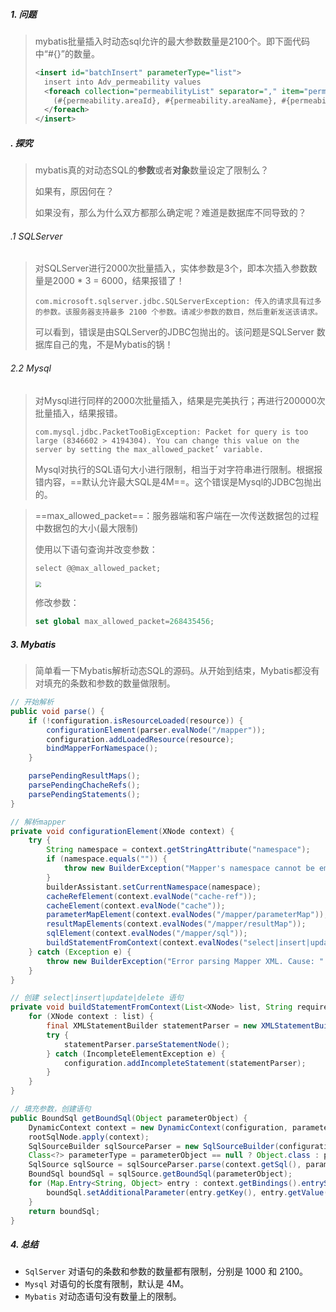##### 1. 问题

> mybatis批量插入时动态sql允许的最大参数数量是2100个。即下面代码中“#{}”的数量。
>
> ```xml
> <insert id="batchInsert" parameterType="list">
>   insert into Adv_permeability values
>   <foreach collection="permeabilityList" separator="," item="permeability">
>     (#{permeability.areaId}, #{permeability.areaName}, #{permeability.flag})
>   </foreach>
> </insert>
> ```

##### . 探究

> mybatis真的对动态SQL的**参数**或者**对象**数量设定了限制么？
>
> 如果有，原因何在？
>
> 如果没有，那么为什么双方都那么确定呢？难道是数据库不同导致的？

###### .1 SQLServer

> 对SQLServer进行2000次批量插入，实体参数是3个，即本次插入参数数量是2000 * 3 = 6000，结果报错了！
>
> `com.microsoft.sqlserver.jdbc.SQLServerException: 传入的请求具有过多的参数。该服务器支持最多 2100 个参数。请减少参数的数目，然后重新发送该请求。`
>
> 可以看到，错误是由SQLServer的JDBC包抛出的。该问题是SQLServer 数据库自己的鬼，不是Mybatis的锅！

###### 2.2 Mysql

> 对Mysql进行同样的2000次批量插入，结果是完美执行；再进行200000次批量插入，结果报错。
>
> `com.mysql.jdbc.PacketTooBigException: Packet for query is too large (8346602 > 4194304). You can change this value on the server by setting the max_allowed_packet’ variable.`
>
> Mysql对执行的SQL语句大小进行限制，相当于对字符串进行限制。根据报错内容，==默认允许最大SQL是4M==。这个错误是Mysql的JDBC包抛出的。

> ==max_allowed_packet==：服务器端和客户端在一次传送数据包的过程中数据包的大小(最大限制)
>
> 使用以下语句查询并改变参数：
>
> ```mysql
> select @@max_allowed_packet;
> ```
>
> <img src="https://tva1.sinaimg.cn/large/0081Kckwgy1gjzo4hasqwj309002o745.jpg" style="zoom:60%">
>
> 修改参数：
>
> ```sql
> set global max_allowed_packet=268435456;
> ```

##### 3. Mybatis

> 简单看一下Mybatis解析动态SQL的源码。从开始到结束，Mybatis都没有对填充的条数和参数的数量做限制。

```java
// 开始解析
public void parse() {
    if (!configuration.isResourceLoaded(resource)) {
        configurationElement(parser.evalNode("/mapper"));
        configuration.addLoadedResource(resource);
        bindMapperForNamespace();
    }

    parsePendingResultMaps();
    parsePendingChacheRefs();
    parsePendingStatements();
}

// 解析mapper
private void configurationElement(XNode context) {
    try {
        String namespace = context.getStringAttribute("namespace");
        if (namespace.equals("")) {
            throw new BuilderException("Mapper's namespace cannot be empty");
        }
        builderAssistant.setCurrentNamespace(namespace);
        cacheRefElement(context.evalNode("cache-ref"));
        cacheElement(context.evalNode("cache"));
        parameterMapElement(context.evalNodes("/mapper/parameterMap"));
        resultMapElements(context.evalNodes("/mapper/resultMap"));
        sqlElement(context.evalNodes("/mapper/sql"));
        buildStatementFromContext(context.evalNodes("select|insert|update|delete"));
    } catch (Exception e) {
        throw new BuilderException("Error parsing Mapper XML. Cause: " + e, e);
    }
}

// 创建 select|insert|update|delete 语句
private void buildStatementFromContext(List<XNode> list, String requiredDatabaseId) {
    for (XNode context : list) {
        final XMLStatementBuilder statementParser = new XMLStatementBuilder(configuration, builderAssistant, context, requiredDatabaseId);
        try {
            statementParser.parseStatementNode();
        } catch (IncompleteElementException e) {
            configuration.addIncompleteStatement(statementParser);
        }
    }
}

// 填充参数，创建语句
public BoundSql getBoundSql(Object parameterObject) {
    DynamicContext context = new DynamicContext(configuration, parameterObject);
    rootSqlNode.apply(context);
    SqlSourceBuilder sqlSourceParser = new SqlSourceBuilder(configuration);
    Class<?> parameterType = parameterObject == null ? Object.class : parameterObject.getClass();
    SqlSource sqlSource = sqlSourceParser.parse(context.getSql(), parameterType, context.getBindings());
    BoundSql boundSql = sqlSource.getBoundSql(parameterObject);
    for (Map.Entry<String, Object> entry : context.getBindings().entrySet()) {
        boundSql.setAdditionalParameter(entry.getKey(), entry.getValue());
    }
    return boundSql;
}
```

##### 4. 总结

- `SqlServer` 对语句的条数和参数的数量都有限制，分别是 1000 和 2100。
- `Mysql` 对语句的长度有限制，默认是 4M。
- `Mybatis` 对动态语句没有数量上的限制。

